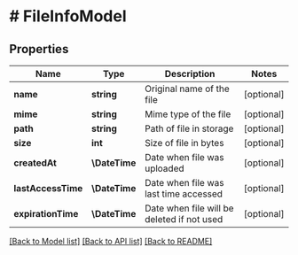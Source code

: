 # # FileInfoModel

## Properties

Name | Type | Description | Notes
------------ | ------------- | ------------- | -------------
**name** | **string** | Original name of the file | [optional]
**mime** | **string** | Mime type of the file | [optional]
**path** | **string** | Path of file in storage | [optional]
**size** | **int** | Size of file in bytes | [optional]
**createdAt** | **\DateTime** | Date when file was uploaded | [optional]
**lastAccessTime** | **\DateTime** | Date when file was last time accessed | [optional]
**expirationTime** | **\DateTime** | Date when file will be deleted if not used | [optional]

[[Back to Model list]](../../README.md#models) [[Back to API list]](../../README.md#endpoints) [[Back to README]](../../README.md)
